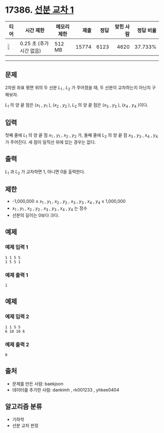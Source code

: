 # 17386. [선분 교차 1](https://www.acmicpc.net/problem/17386)

| 티어 | 시간 제한 | 메모리 제한 | 제출 | 정답 | 맞힌 사람 | 정답 비율 |
|---|---|---|---:|---:|---:|---:|
| <img src="https://static.solved.ac/tier_small/13.svg" width="50%" /> | 0.25 초 (추가 시간 없음) | 512 MB | 15774 | 6123 | 4620 | 37.733% |

---

## 문제

2차원 좌표 평면 위의 두 선분 $L_{1}$
, $L_{2}$
가 주어졌을 때, 두 선분이 교차하는지 아닌지 구해보자.

$L_{1}$
의 양 끝 점은 ($x_{1}$
, $y_{1}$
), ($x_{2}$
, $y_{2}$
), $L_{2}$
의 양 끝 점은 ($x_{3}$
, $y_{3}$
), ($x_{4}$
, $y_{4}$
)이다.

## 입력

첫째 줄에 $L_{1}$
의 양 끝 점 $x_{1}$
, $y_{1}$
, $x_{2}$
, $y_{2}$
가, 둘째 줄에 $L_{2}$
의 양 끝 점 $x_{3}$
, $y_{3}$
, $x_{4}$
, $y_{4}$
가 주어진다. 세 점이 일직선 위에 있는 경우는 없다.

## 출력

$L_{1}$
과 $L_{2}$
가 교차하면 1, 아니면 0을 출력한다.

## 제한

- -1,000,000 ≤ $x_{1}$ , $y_{1}$ , $x_{2}$ , $y_{2}$ , $x_{3}$ , $y_{3}$ , $x_{4}$ , $y_{4}$ ≤ 1,000,000
- $x_{1}$ , $y_{1}$ , $x_{2}$ , $y_{2}$ , $x_{3}$ , $y_{3}$ , $x_{4}$ , $y_{4}$ 는 정수
- 선분의 길이는 0보다 크다.

## 예제

### 예제 입력 1

```
1 1 5 5
1 5 5 1
```

### 예제 출력 1

```
1
```

## 예제

### 예제 입력 2

```
1 1 5 5
6 10 10 6
```

### 예제 출력 2

```
0
```

## 출처

- 문제를 만든 사람: baekjoon
- 데이터를 추가한 사람: dankimh , rk001233 , yhkee0404

## 알고리즘 분류

- 기하학
- 선분 교차 판정

